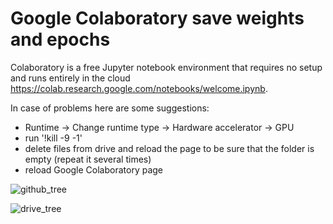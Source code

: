 # Google Colaboratory save weights and epochs

Colaboratory is a free Jupyter notebook environment that requires no setup and runs entirely in the cloud https://colab.research.google.com/notebooks/welcome.ipynb.



In case of problems here are some suggestions:
- Runtime -> Change runtime type -> Hardware accelerator -> GPU
- run '!kill -9 -1'
- delete files from drive and reload the page to be sure that the folder is empty (repeat it several times)
- reload Google Colaboratory page

![github_tree](https://user-images.githubusercontent.com/12975980/72668161-1abc4080-3a24-11ea-9e94-acd8e480a21b.png)

![drive_tree](https://user-images.githubusercontent.com/12975980/72668189-71297f00-3a24-11ea-80cd-298ca402b269.png)
